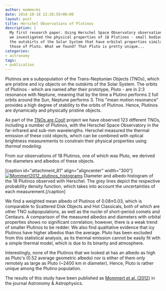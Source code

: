 ```yaml
---
author: mommermi
date: 2014-10-18 22:26:55+00:00
layout: post
title: Herschel Observations of Plutinos
description: |
  My first research paper. Using Herschel Space Observatory observations,
  we investigated the physical properties of 18 Plutinos - small bodies at
  the outskirts of the Solar System that have orbital properties similar to
  those of Pluto. What we found? That Pluto is pretty unique...
categories:
- astronomy
tags:
- publication
---
```


Plutinos are a subpopulation of the Trans-Neptunian Objects (TNOs), which are pristine and icy objects on the outskirts of the Solar System. The orbits of Plutinos - which are named after their prototype, Pluto - are in 2:3 resonance with Neptune, meaning that by the time a Plutino performs 2 full orbits around the Sun, Neptune performs 3. This "mean motion resonance" provides a high degree of stability to the orbits of Plutinos. Hence, Plutinos are dynamically and physically pristine objects.

As part of the [TNOs are Cool!](http://www.mpe.mpg.de/~tmueller/tno_public/) project we have observed 123 different TNOs, including a number of Plutinos, with the Herschel Space Observatory in the far-infrared and sub-mm wavelengths. Herschel measured the thermal emission of these cold objects, which can be combined with optical brightness measurements to constrain their physical properties using _thermal modeling_.

From our observations of 18 Plutinos, one of which was Pluto, we derived the diameters and albedos of these objects.

[caption id="attachment_81" align="aligncenter" width="300"][![Mommert2012_plutinos_histograms](https://michaelmommert.files.wordpress.com/2014/11/mommert2012_plutinos_histograms.png?w=300)](https://michaelmommert.files.wordpress.com/2014/11/mommert2012_plutinos_histograms.png) Diameter and albedo histogram of the 18 Plutinos observed with Herschel. The grey lines depict the respective probability density function, which takes into account the uncertainties of each measurement.[/caption]

We find a weighted mean albedo of Plutinos of 0.08±0.03, which is comparable to Scattered Disk Objects and Hot Classicals, both of which are other TNO subpopulations, as well as the nuclei of short-period comets and Centaurs. A comparison of the measured albedos and diameters with orbital properties shows no significant correlation; however, there is a weak trend of smaller Plutinos to be redder. We also find qualitative evidence that icy Plutinos have higher albedos than the average. Pluto has been excluded from this statistical analysis, as its thermal emission cannot be easily fit with a simple thermal model, which is due to its binarity and atmosphere.

Interestingly, none of the Plutinos that we looked at has an albedo as high as Pluto's (0.52 average geometric albedo) nor is either of them only remotely as large as Pluto (~2400 km in diameter). Hence, Pluto is rather unique among the Plutino population.

The results of this study have been published as [Mommert et al. (2012)](http://adsabs.harvard.edu/abs/2012A%26A...541A..93M) in the journal Astronomy & Astrophysics.



